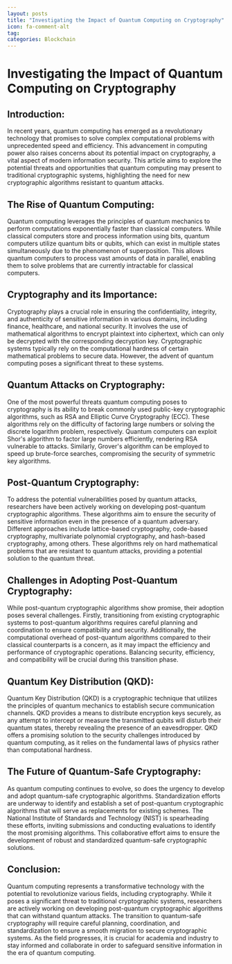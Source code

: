 ```yaml
---
layout: posts
title: "Investigating the Impact of Quantum Computing on Cryptography"
icon: fa-comment-alt
tag:      
categories: Blockchain
---
```



# Investigating the Impact of Quantum Computing on Cryptography

## Introduction:

In recent years, quantum computing has emerged as a revolutionary technology that promises to solve complex computational problems with unprecedented speed and efficiency. This advancement in computing power also raises concerns about its potential impact on cryptography, a vital aspect of modern information security. This article aims to explore the potential threats and opportunities that quantum computing may present to traditional cryptographic systems, highlighting the need for new cryptographic algorithms resistant to quantum attacks.

## The Rise of Quantum Computing:

Quantum computing leverages the principles of quantum mechanics to perform computations exponentially faster than classical computers. While classical computers store and process information using bits, quantum computers utilize quantum bits or qubits, which can exist in multiple states simultaneously due to the phenomenon of superposition. This allows quantum computers to process vast amounts of data in parallel, enabling them to solve problems that are currently intractable for classical computers.

## Cryptography and its Importance:

Cryptography plays a crucial role in ensuring the confidentiality, integrity, and authenticity of sensitive information in various domains, including finance, healthcare, and national security. It involves the use of mathematical algorithms to encrypt plaintext into ciphertext, which can only be decrypted with the corresponding decryption key. Cryptographic systems typically rely on the computational hardness of certain mathematical problems to secure data. However, the advent of quantum computing poses a significant threat to these systems.

## Quantum Attacks on Cryptography:

One of the most powerful threats quantum computing poses to cryptography is its ability to break commonly used public-key cryptographic algorithms, such as RSA and Elliptic Curve Cryptography (ECC). These algorithms rely on the difficulty of factoring large numbers or solving the discrete logarithm problem, respectively. Quantum computers can exploit Shor's algorithm to factor large numbers efficiently, rendering RSA vulnerable to attacks. Similarly, Grover's algorithm can be employed to speed up brute-force searches, compromising the security of symmetric key algorithms.

## Post-Quantum Cryptography:

To address the potential vulnerabilities posed by quantum attacks, researchers have been actively working on developing post-quantum cryptographic algorithms. These algorithms aim to ensure the security of sensitive information even in the presence of a quantum adversary. Different approaches include lattice-based cryptography, code-based cryptography, multivariate polynomial cryptography, and hash-based cryptography, among others. These algorithms rely on hard mathematical problems that are resistant to quantum attacks, providing a potential solution to the quantum threat.

## Challenges in Adopting Post-Quantum Cryptography:

While post-quantum cryptographic algorithms show promise, their adoption poses several challenges. Firstly, transitioning from existing cryptographic systems to post-quantum algorithms requires careful planning and coordination to ensure compatibility and security. Additionally, the computational overhead of post-quantum algorithms compared to their classical counterparts is a concern, as it may impact the efficiency and performance of cryptographic operations. Balancing security, efficiency, and compatibility will be crucial during this transition phase.

## Quantum Key Distribution (QKD):

Quantum Key Distribution (QKD) is a cryptographic technique that utilizes the principles of quantum mechanics to establish secure communication channels. QKD provides a means to distribute encryption keys securely, as any attempt to intercept or measure the transmitted qubits will disturb their quantum states, thereby revealing the presence of an eavesdropper. QKD offers a promising solution to the security challenges introduced by quantum computing, as it relies on the fundamental laws of physics rather than computational hardness.

## The Future of Quantum-Safe Cryptography:

As quantum computing continues to evolve, so does the urgency to develop and adopt quantum-safe cryptographic algorithms. Standardization efforts are underway to identify and establish a set of post-quantum cryptographic algorithms that will serve as replacements for existing schemes. The National Institute of Standards and Technology (NIST) is spearheading these efforts, inviting submissions and conducting evaluations to identify the most promising algorithms. This collaborative effort aims to ensure the development of robust and standardized quantum-safe cryptographic solutions.

## Conclusion:

Quantum computing represents a transformative technology with the potential to revolutionize various fields, including cryptography. While it poses a significant threat to traditional cryptographic systems, researchers are actively working on developing post-quantum cryptographic algorithms that can withstand quantum attacks. The transition to quantum-safe cryptography will require careful planning, coordination, and standardization to ensure a smooth migration to secure cryptographic systems. As the field progresses, it is crucial for academia and industry to stay informed and collaborate in order to safeguard sensitive information in the era of quantum computing.